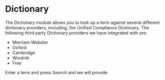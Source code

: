 # Dictionary

The Dictionary module allows you to look up a term against several different dictionary providers, including, the Unified Compliance Dictionary.  The following third party Dictionary providers we have integrated with are:

* Merriam-Webster
* Oxford
* Cambridge
* Wordnik
* Free

Enter a term and press _Search_ and we will provide&#x20;
